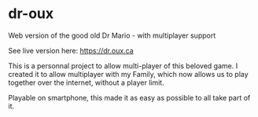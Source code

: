 # dr-oux
Web version of the good old Dr Mario - with multiplayer support

See live version here: https://dr.oux.ca


This is a personnal project to allow multi-player of this beloved game. I created it to allow multiplayer with my Family,
which now allows us to play together over the internet, without a player limit.

Playable on smartphone, this made it as easy as possible to all take part of it.
